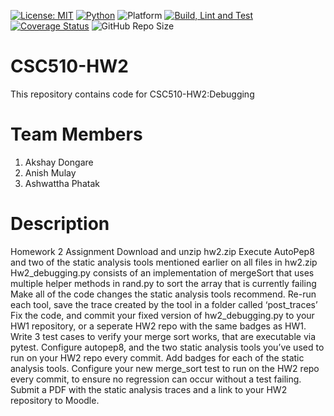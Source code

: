 [![License: MIT](https://img.shields.io/badge/License-MIT-brightgreen.svg)](https://opensource.org/licenses/MIT)
[![Python](https://img.shields.io/badge/Python-3.13%2C%203.12-blue.svg)](https://www.python.org)
![Platform](https://img.shields.io/badge/Platform-Linux%2C%20Windows%2C%20macOS-blue)
[![Build, Lint and Test](https://github.com/AMAPAD/CSC-510-HW2/actions/workflows/pytest_workflow_hw2_csc510.yml/badge.svg?branch=main)](https://github.com/AMAPAD/CSC-510-HW2/actions/workflows/pytest_workflow_hw2_csc510.yml)
[![Coverage Status](https://coveralls.io/repos/github/AMAPAD/CSC-510-HW2/badge.svg?branch=main)](https://coveralls.io/github/AMAPAD/CSC-510-HW2?branch=main)
![GitHub Repo Size](https://img.shields.io/github/repo-size/AMAPAD/CSC-510-HW2)

# CSC510-HW2
This repository contains code for CSC510-HW2:Debugging
# Team Members
1. Akshay Dongare
2. Anish Mulay
3. Ashwattha Phatak

# Description
Homework 2 Assignment
Download and unzip hw2.zip
Execute AutoPep8 and two of the static analysis tools mentioned earlier on all files in hw2.zip
Hw2_debugging.py consists of an implementation of mergeSort that uses multiple helper methods in rand.py to sort the array that is currently failing
Make all of the code changes the static analysis tools recommend.
Re-run each tool, save the trace created by the tool in a folder called ‘post_traces’
Fix the code, and commit your fixed version of hw2_debugging.py to your HW1 repository, or a seperate HW2 repo with the same badges as HW1.
Write 3 test cases to verify your merge sort works, that are executable via pytest.
Configure autopep8, and the two static analysis tools you’ve used to run on your HW2 repo every commit. Add badges for each of the static analysis tools.
Configure your new merge_sort test to run on the HW2 repo every commit, to ensure no regression can occur without a test failing.
Submit a PDF with the static analysis traces and a link to your HW2 repository to Moodle.
